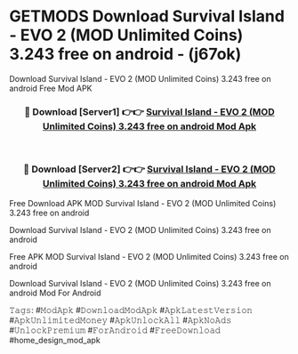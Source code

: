 # GETMODS Download Survival Island - EVO 2 (MOD Unlimited Coins) 3.243 free on android - (j67ok)
Download Survival Island - EVO 2 (MOD Unlimited Coins) 3.243 free on android Free Mod APK

<div align="center">
<h3>🔴 Download [Server1] 👉👉 <a href="https://apk-comot.site?title=Survival_Island_-_EVO_2_(MOD_Unlimited_Coins)_3.243_free_on_android">Survival Island - EVO 2 (MOD Unlimited Coins) 3.243 free on android Mod Apk</a></h3><br>

<h3>🔴 Download [Server2] 👉👉 <a href="https://apk-comot.site?title=Survival_Island_-_EVO_2_(MOD_Unlimited_Coins)_3.243_free_on_android">Survival Island - EVO 2 (MOD Unlimited Coins) 3.243 free on android Mod Apk</a></h3>
</div>


Free Download APK MOD Survival Island - EVO 2 (MOD Unlimited Coins) 3.243 free on android

Download Survival Island - EVO 2 (MOD Unlimited Coins) 3.243 free on android 

Free APK MOD Survival Island - EVO 2 (MOD Unlimited Coins) 3.243 free on android 

Download Survival Island - EVO 2 (MOD Unlimited Coins) 3.243 free on android Mod For Android

𝚃𝚊𝚐𝚜: #𝙼𝚘𝚍𝙰𝚙𝚔 #𝙳𝚘𝚠𝚗𝚕𝚘𝚊𝚍𝙼𝚘𝚍𝙰𝚙𝚔 #𝙰𝚙𝚔𝙻𝚊𝚝𝚎𝚜𝚝𝚅𝚎𝚛𝚜𝚒𝚘𝚗 #𝙰𝚙𝚔𝚄𝚗𝚕𝚒𝚖𝚒𝚝𝚎𝚍𝙼𝚘𝚗𝚎𝚢 #𝙰𝚙𝚔𝚄𝚗𝚕𝚘𝚌𝚔𝙰𝚕𝚕 #𝙰𝚙𝚔𝙽𝚘𝙰𝚍𝚜 #𝚄𝚗𝚕𝚘𝚌𝚔𝙿𝚛𝚎𝚖𝚒𝚞𝚖 #𝙵𝚘𝚛𝙰𝚗𝚍𝚛𝚘𝚒𝚍 #𝙵𝚛𝚎𝚎𝙳𝚘𝚠𝚗𝚕𝚘𝚊𝚍 #home_design_mod_apk